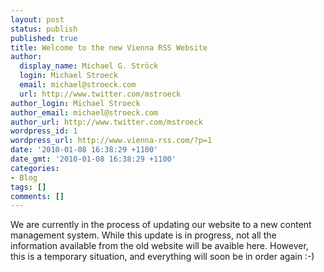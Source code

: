```yaml
---
layout: post
status: publish
published: true
title: Welcome to the new Vienna RSS Website
author:
  display_name: Michael G. Ströck
  login: Michael Stroeck
  email: michael@stroeck.com
  url: http://www.twitter.com/mstroeck
author_login: Michael Stroeck
author_email: michael@stroeck.com
author_url: http://www.twitter.com/mstroeck
wordpress_id: 1
wordpress_url: http://www.vienna-rss.com/?p=1
date: '2010-01-08 16:38:29 +1100'
date_gmt: '2010-01-08 16:38:29 +1100'
categories:
- Blog
tags: []
comments: []
---
```

<p>We are currently in the process of updating our website to a new content management system. While this update is in progress, not all the information available from the old website will be avaible here. However, this is a temporary situation, and everything will soon be in order again :-)</p>

